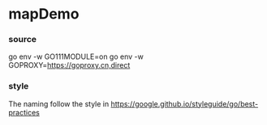 # mapDemo

### source
go env -w GO111MODULE=on
go env -w GOPROXY=https://goproxy.cn,direct

### style
The naming follow the style in https://google.github.io/styleguide/go/best-practices


